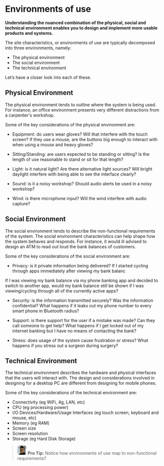 # Environments of use

**Understanding the nuanced combination of the physical, social and technical environment enables you to design and implement more usable products and systems.**

The site characteristics, or environments of use are typically decomposed into three environments, namely:

* The physical environment
* The social environment
* The technical environment

Let’s have a closer look into each of these.

## Physical Environment
The physical environment tends to outline where the system is being used. For instance, an office environment presents very different distractions from a carpenter's workshop.

Some of the key considerations of the physical environment are:

* Equipment: do users wear gloves? Will that interfere with the touch screen? If they use a mouse, are the buttons big enough to interact with when using a mouse and heavy gloves?

* Sitting/Standing: are users expected to be standing or sitting? Is the length of use reasonable to stand or sit for that length?

* Light: is it natural light? Are there alternative light sources? Will bright daylight interfere with being able to see the interface clearly?

* Sound: is it a noisy workshop? Should audio alerts be used in a noisy workshop?

* Wind: is there microphone input? Will the wind interfere with audio capture?


## Social Environment
The social environment tends to describe the non-functional requirements of the system. The social environment characteristics can help shape how the system behaves and responds. For instance, it would ill advised to design an ATM to read out loud the bank balances of customers.

Some of the key considerations of the social environment are:

* Privacy: is it private information being delivered? If I started cycling through apps immediately after viewing my bank balanc

If I was viewing my bank balance via my phone banking app and decided to switch to another app, would my bank balance still be shown if I was viewing/cycling through all of the currently active apps?

* Security: is the information transmitted securely? Was the information confidential? What happens if it leaks out my phone number to every smart phone in Bluetooth radius?

* Support: is there support for the user if a mistake was made? Can they call someone to get help? What happens if I get locked out of my internet banking but I have no means of contacting the bank?

* Stress: does usage of the system cause frustration or stress? What happens if you stress out a surgeon during surgery?


## Technical Environment
The technical environment describes the hardware and physical interfaces that the users will interact with. The design and considerations involved in designing for a desktop PC are different from designing for mobile phones.

Some of the key considerations of the technical environment are:

* Connectivity (eg WiFi, 4g, LAN, etc)
* CPU (eg processing power)
* I/O Devices/Hardware/Usage Interfaces (eg touch screen, keyboard and mouse, etc)
* Memory (eg RAM)
* Screen size
* Screen resolution
* Storage (eg Hard Disk Storage)

> ![Mini Leonard](images/mini-len.png) **Pro Tip:** Notice how environments of use map to non-functional requirements?

